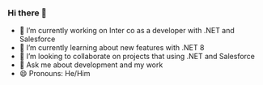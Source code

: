 ### Hi there 👋

- 🔭 I’m currently working on Inter co  as a developer with .NET and Salesforce
- 🌱 I’m currently learning about new features with .NET 8
- 👯 I’m looking to collaborate on projects that using .NET and Salesforce
- 💬 Ask me about development and my work
- 😄 Pronouns: He/Him
